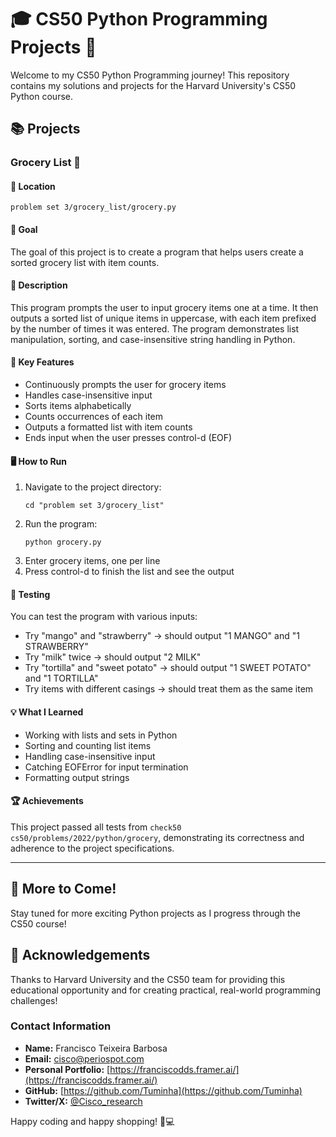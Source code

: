 # 🎓 CS50 Python Programming Projects 🐍

Welcome to my CS50 Python Programming journey! This repository contains my solutions and projects for the Harvard University's CS50 Python course.

## 📚 Projects

### Grocery List 🛒

#### 📂 Location
`problem set 3/grocery_list/grocery.py`

#### 🎯 Goal
The goal of this project is to create a program that helps users create a sorted grocery list with item counts.

#### 📝 Description
This program prompts the user to input grocery items one at a time. It then outputs a sorted list of unique items in uppercase, with each item prefixed by the number of times it was entered. The program demonstrates list manipulation, sorting, and case-insensitive string handling in Python.

#### 🔑 Key Features
- Continuously prompts the user for grocery items
- Handles case-insensitive input
- Sorts items alphabetically
- Counts occurrences of each item
- Outputs a formatted list with item counts
- Ends input when the user presses control-d (EOF)

#### 🖥️ How to Run
1. Navigate to the project directory:
   ```
   cd "problem set 3/grocery_list"
   ```
2. Run the program:
   ```
   python grocery.py
   ```
3. Enter grocery items, one per line
4. Press control-d to finish the list and see the output

#### 🧪 Testing
You can test the program with various inputs:
- Try "mango" and "strawberry" → should output "1 MANGO" and "1 STRAWBERRY"
- Try "milk" twice → should output "2 MILK"
- Try "tortilla" and "sweet potato" → should output "1 SWEET POTATO" and "1 TORTILLA"
- Try items with different casings → should treat them as the same item

#### 💡 What I Learned
- Working with lists and sets in Python
- Sorting and counting list items
- Handling case-insensitive input
- Catching EOFError for input termination
- Formatting output strings

#### 🏆 Achievements
This project passed all tests from `check50 cs50/problems/2022/python/grocery`, demonstrating its correctness and adherence to the project specifications.

---

## 🚀 More to Come!
Stay tuned for more exciting Python projects as I progress through the CS50 course!

## 🙏 Acknowledgements
Thanks to Harvard University and the CS50 team for providing this educational opportunity and for creating practical, real-world programming challenges!

### Contact Information

- **Name:** Francisco Teixeira Barbosa
- **Email:** cisco@periospot.com
- **Personal Portfolio:** [https://franciscodds.framer.ai/](https://franciscodds.framer.ai/)
- **GitHub:** [https://github.com/Tuminha](https://github.com/Tuminha)
- **Twitter/X:** [@Cisco_research](https://x.com/Cisco_research)

Happy coding and happy shopping! 🛒💻

